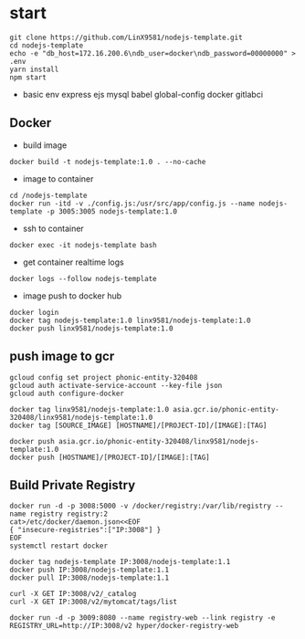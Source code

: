 # start
```
git clone https://github.com/LinX9581/nodejs-template.git
cd nodejs-template
echo -e "db_host=172.16.200.6\ndb_user=docker\ndb_password=00000000" > .env
yarn install
npm start
```
* basic env
express ejs mysql babel global-config docker gitlabci

## Docker
* build image
```
docker build -t nodejs-template:1.0 . --no-cache
```
* image to container
```
cd /nodejs-template
docker run -itd -v ./config.js:/usr/src/app/config.js --name nodejs-template -p 3005:3005 nodejs-template:1.0
```
* ssh to container
```
docker exec -it nodejs-template bash
```
* get container realtime logs
```
docker logs --follow nodejs-template
```
* image push to docker hub
```
docker login
docker tag nodejs-template:1.0 linx9581/nodejs-template:1.0
docker push linx9581/nodejs-template:1.0
```
## push image to gcr
```
gcloud config set project phonic-entity-320408
gcloud auth activate-service-account --key-file json
gcloud auth configure-docker

docker tag linx9581/nodejs-template:1.0 asia.gcr.io/phonic-entity-320408/linx9581/nodejs-template:1.0
docker tag [SOURCE_IMAGE] [HOSTNAME]/[PROJECT-ID]/[IMAGE]:[TAG]

docker push asia.gcr.io/phonic-entity-320408/linx9581/nodejs-template:1.0
docker push [HOSTNAME]/[PROJECT-ID]/[IMAGE]:[TAG]

```

## Build Private Registry
```
docker run -d -p 3008:5000 -v /docker/registry:/var/lib/registry --name registry registry:2
cat>/etc/docker/daemon.json<<EOF
{ "insecure-registries":["IP:3008"] }
EOF
systemctl restart docker

docker tag nodejs-template IP:3008/nodejs-template:1.1
docker push IP:3008/nodejs-template:1.1
docker pull IP:3008/nodejs-template:1.1

curl -X GET IP:3008/v2/_catalog
curl -X GET IP:3008/v2/mytomcat/tags/list

docker run -d -p 3009:8080 --name registry-web --link registry -e REGISTRY_URL=http://IP:3008/v2 hyper/docker-registry-web
```